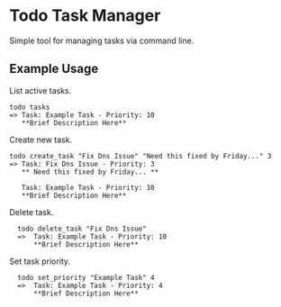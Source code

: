 Todo Task Manager
====

Simple tool for managing tasks via command line.

## Example Usage ##

List active tasks.

    todo tasks 
    => Task: Example Task - Priority: 10
       **Brief Description Here**

Create new task.

    todo create_task "Fix Dns Issue" "Need this fixed by Friday..." 3
    => Task: Fix Dns Issue - Priority: 3 
       ** Need this fixed by Friday... **
       
       Task: Example Task - Priority: 10
       **Brief Description Here**

Delete task.

      todo delete_task "Fix Dns Issue"
      =>  Task: Example Task - Priority: 10
          **Brief Description Here**

Set task priority.

      todo set_priority "Example Task" 4
      =>  Task: Example Task - Priority: 4
          **Brief Description Here**

